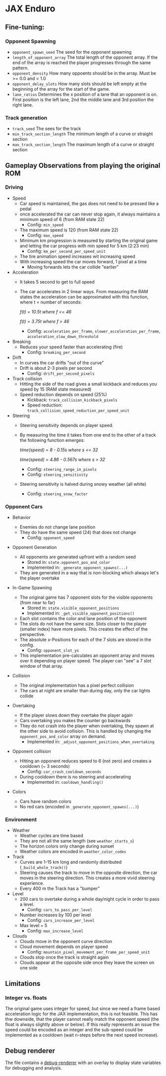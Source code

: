 # JAX Enduro

## Fine-tuning:

### Opponent Spawning
- ``opponent_spawn_seed`` The seed for the opponent spawning
- ``length_of_opponent_array`` The total length of the opponent array. If the end of the array is reached the player progresses through the same pattern.
- ``opponent_density`` How many oppoents should be in the array. Must be >= 0.0 and < 1.0
- ``opponent_delay_slots`` How many slots should be left empty at the beginning of the array for the start of the game.
- ``lane_ratios`` Determines the x position of a lane that an opponent is on. First position is the left lane, 2nd the middle lane and 3rd position the right lane.

### Track generation
- ``track_seed`` The sees for the track
- ``min_track_section_length`` The minimum length of a curve or straight section
- ``max_track_section_length`` The maximum length of a curve or straight section

## Gameplay Observations from playing the original ROM
### Driving
- Speed
  - Car speed is maintained, the gas does not need to be pressed like a pedal
  - once accelerated the car can never stop again, it always maintains a minimum speed of 6 (from RAM state 22)
    - Config: ``min_speed``
  - The maximum speed is 120 (from RAM state 22)
    - Config: ``max_speed``
  - Minimum km progression is measured by starting the original game and letting the car progress with min speed for 5 km (2:23 min)
    - Config: ``km_per_second_per_speed_unit``
  - The tire animation speed increases wit increasing speed
  - With increasing speed the car moves forward, 1 pixel at a time
      - Moving forwards lets the car collide "earlier"
- Acceleration
  - It takes 5 second to get to full speed
  - The car accelerates in 2 linear ways. From measuring the RAM states the acceleration can be approximated with this function, where t = number of seconds:
  
    *f(t) = 10.5t where f <= 46*
  
    *f(t) = 3.75t where f > 46*
    - Config: ``acceleration_per_frame``, `slower_acceleration_per_frame`, `acceleration_slow_down_threshold`
- Breaking 
  - Reduces your speed faster than accelerating (fire)
    - Config: `breaking_per_second`
- Drift
  - In curves the car drifts "out of the curve"
  - Drift is about 2-3 pixels per second
    - Config: `drift_per_second_pixels`
- Track collision
  - Hitting the side of the road gives a small kickback and reduces you speed by 15 (RAM state measured)
  - Speed reduction depends on speed (25%)
    - Kickback: `track_collision_kickback_pixels`
    - Speed reduction: `track_collision_speed_reduction_per_speed_unit`
- Steering
  - Steering sensitivity depends on player speed.
  - By measuring the time it takes from one end to the other of a track the following function emerges:
    
    *time(speed) = 8 - 0.15s where s <= 32*
  
    *time(speed) = 4.86 - 0.567s where s > 32*
      - Config: `steering_range_in_pixels`
      - Config: `steering_sensitivity`
  - Steering sensitivity is halved during snowy weather (all white)
    - Config: ``steering_snow_factor``

### Opponent Cars
- Behavior
  - Enemies do not change lane position
  - They do have the same speed (24) that does not change
    - Config: ``opponent_speed``
- Opponent Generation
  - All opponents are generated upfront with a random seed
    - Stored in: ``state.opponent_pos_and_color``
    - Implemented in: ``_generate_opponent_spawns(...)``
  - They are generated in a way that is non-blocking which always let's the player overtake
- In-Game Spawning
  - The original game has 7 opponent slots for the visible opponents (from near to far)
    - Stored in: ``state.visible_opponent_positions``
    - Implemented in: ``_get_visible_opponent_positions()``
  - Each slot contains the color and lane position of the opponent
  - The slots do not have the same size. Slots closer to the player (smaller index) have more pixels. This creates the effect of the perspective.
  - The absolute x-Positions for each of the 7 slots are stored in the config.
    - Config: ``opponent_slot_ys``
  - This implementation pre-calculates an opponent array and moves over it depending on player speed. The player can 
  "see" a 7 slot window of that array.
- Collision
  - The original implementation has a pixel perfect collision
  - The cars at night are smaller than during day, only the car lights collide
  
- Overtaking
  - If the player slows down they overtake the player again 
  - Cars overtaking you makes the counter go backwards
  - They do not crash into the player when overtaking, they spawn at the other side to avoid collision. This is handled by changing the ``opponent_pos_and_color`` array on demand.
    - Implemented in: ``_adjust_opponent_positions_when_overtaking``
- Opponent collision
  - Hitting an opponent reduces speed to 6 (not zero) and creates a cooldown (~ 3 seconds)
    - Config: ``car_crash_cooldown_seconds``
  - During cooldown there is no steering and accelerating
    - Implemented in: `cooldown_handling()`
- Colors
  - Cars have random colors
  - No red cars (encoded in `_generate_opponent_spawns(...)`)

### Environment
- Weather
  - Weather cycles are time based
  - They are not all the same length (see `weather_starts_s`)
  - The horizon colors only change during sunset
  - Weather colors are encoded in ``weather_color_codes``
- Track
  - Curves are 1-15 km long and randomly distributed (`_build_whole_track()`)
  - Steering causes the track to move in the opposite direction, the car moves in the steering direction. This creates a more vivid steering experience.
  - Every 400 m the Track has a "bumper"
- Level
  - 200 cars to overtake during a whole day/night cycle in order to pass a level.
    - Config: ``cars_to_pass_per_level``
  - Number increases by 100 per level
    - Config: ``cars_increase_per_level``
  - Max level = 5
    - Config: ``max_increase_level``
- Clouds 
  - Clouds move in the opponent curve direction
  - Cloud movement depends on player speed
    - Config: ``mountain_pixel_movement_per_frame_per_speed_unit``
  - Clouds stop once the track is straight again
  - Clouds appear at the opposite side once they leave the screen on one side

## Limitations
### Integer vs. floats
The original game uses integer for speed, but since we need a frame based acceleration logic for the JAX implementation, this is not feasible. This has thw downside, that the player cannot really match the opponent speed (the float is always slightly above or below).
If this really represents an issue the speed could be encoded as an integer and the sub-speed could be implemented as a cooldown (wait n-steps before the next speed increase).

## Debug renderer
The file contains a [debug-renderer](./jax_enduro_debug_renderer.py) with an overlay to display state variables for 
debugging and analysis.
